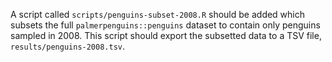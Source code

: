 A script called `scripts/penguins-subset-2008.R` should be added which subsets the full `palmerpenguins::penguins` dataset to contain only penguins sampled in 2008.
This script should export the subsetted data to a TSV file, `results/penguins-2008.tsv`.
